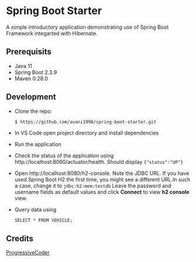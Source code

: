 # Spring Boot Starter
A simple introductory application demonstrating use of Spring Boot Framework integarted with Hibernate.

## Prerequisits 
- Java 11
- Spring Boot 2.3.9
- Maven 0.28.0

## Development
- Clone the repo:
  ```bash
  $ https://github.com/avani1998/spring-boot-starter.git 
  ```
- In VS Code open project directory and install dependencies

- Run the application

- Check the status of the application using http://localhost:8080/actuator/health. Should display ```{"status":"UP"}```

- Open http://localhost:8080/h2-console. Note the JDBC URL. If you have used Spring Boot H2 the first time, you might see a different URL.In such a case, change it to ```jdbc:h2:mem:testdb``` Leave the password and username fields as default values and click **Connect** to view **h2 console** view.

- Query data using 
  ```mysql
  SELECT * FROM VEHICLE;
  ```

## Credits
[ProgressiveCoder](http://progressivecoder.com/the-anatomy-of-a-spring-boot-application/)
